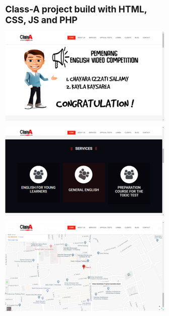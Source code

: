 # Class-A project build with HTML, CSS, JS and PHP
![alt text](https://raw.githubusercontent.com/etlanda24/Class-A/master/classa1.png)

![alt text](https://raw.githubusercontent.com/etlanda24/Class-A/master/classa2.png)

![alt text](https://raw.githubusercontent.com/etlanda24/Class-A/master/classa3.png)

